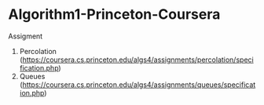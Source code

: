 # Algorithm1-Princeton-Coursera
Assigment
1. Percolation (https://coursera.cs.princeton.edu/algs4/assignments/percolation/specification.php)
2. Queues (https://coursera.cs.princeton.edu/algs4/assignments/queues/specification.php)
